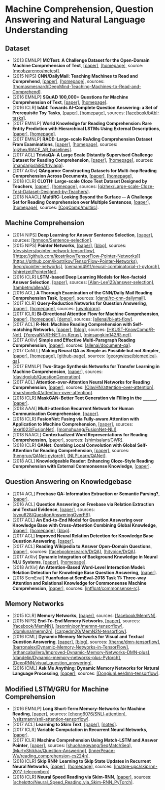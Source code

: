 # Machine Comprehension, Question Answering and Natural Language Understanding

## Dataset
- [2013 EMNLP] **MCTest: A Challenge Dataset for the Open-Domain Machine Comprehension of Text**, [[paper]](https://www.microsoft.com/en-us/research/wp-content/uploads/2016/11/MCTest_EMNLP2013.pdf), [[homepage]](https://mattr1.github.io/mctest/), source: [[mcobzarenco/mctest]](https://github.com/mcobzarenco/mctest).
- [2015 NIPS] **CNN/DailyMail: Teaching Machines to Read and Comprehend**, [[paper]](https://papers.nips.cc/paper/5945-teaching-machines-to-read-and-comprehend.pdf), [[homepage]](https://cs.nyu.edu/~kcho/DMQA/), sources: [[thomasmesnard/DeepMind-Teaching-Machines-to-Read-and-Comprehend]](https://github.com/thomasmesnard/DeepMind-Teaching-Machines-to-Read-and-Comprehend).
- [2016 EMNLP] **SQuAD 100,000+ Questions for Machine Comprehension of Text**, [[paper]](https://arxiv.org/pdf/1606.05250.pdf), [[homepage]](https://rajpurkar.github.io/SQuAD-explorer/).
- [2016 ICLR] **bAbI: Towards AI-Complete Question Answering: a Set of Prerequisite Toy Tasks**, [[paper]](https://arxiv.org/pdf/1502.05698.pdf), [[homepage]](https://research.fb.com/downloads/babi/), sources: [[facebook/bAbI-tasks]](https://github.com/facebook/bAbI-tasks).
- [2017 EMNLP] **World Knowledge for Reading Comprehension: Rare Entity Prediction with Hierarchical LSTMs Using External Descriptions**, [[paper]](http://aclweb.org/anthology/D17-1086), [[homepage]](http://dataset.cs.mcgill.ca/downloads/rare_entity_dataset.html).
- [2017 EMNLP] **RACE: Large-scale ReAding Comprehension Dataset From Examinations**, [[paper]](https://arxiv.org/pdf/1704.04683.pdf), [[homepage]](http://www.cs.cmu.edu/~glai1/data/race/), sources: [[qizhex/RACE_AR_baselines]](https://github.com/qizhex/RACE_AR_baselines).
- [2017 ACL] **TriviaQA: A Large Scale Distantly Supervised Challenge Dataset for Reading Comprehension**, [[paper]](https://arxiv.org/pdf/1705.03551.pdf), [[homepage]](http://nlp.cs.washington.edu/triviaqa/), sources: [[mandarjoshi90/triviaqa]](https://github.com/mandarjoshi90/triviaqa).
- [2017 ArXiv] **QAngaroo: Constructing Datasets for Multi-hop Reading Comprehension Across Documents**, [[paper]](https://arxiv.org/pdf/1710.06481.pdf), [[homepage]](http://qangaroo.cs.ucl.ac.uk), 
- [2018 ICLR] **CLOTH: Large-scale Cloze Test Dataset Designed by Teachers**, [[paper]](https://arxiv.org/pdf/1711.03225.pdf), [[homepage]](http://www.qizhexie.com), sources: [[qizhex/Large-scale-Cloze-Test-Dataset-Designed-by-Teachers]](https://github.com/qizhex/Large-scale-Cloze-Test-Dataset-Designed-by-Teachers).
- [2018 NAACL] **MultiRC: Looking Beyond the Surface -- A Challenge Set for Reading Comprehension over Multiple Sentences**, [[paper]](http://cogcomp.org/papers/2018-MultiRC-NAACL.pdf), [[homepage]](http://cogcomp.org/multirc/), sources: [[CogComp/multirc]](https://github.com/CogComp/multirc/).

## Machine Comprehension
- [2014 NIPS] **Deep Learning for Answer Sentence Selection**, [[paper]](https://arxiv.org/pdf/1412.1632.pdf), sources: [[brmson/Sentence-selection]](https://github.com/brmson/Sentence-selection).
- [2015 NIPS] **Pointer Networks**, [[paper]](https://arxiv.org/pdf/1506.03134.pdf), [[blog]](http://fastml.com/introduction-to-pointer-networks/), sources: [[devsisters/pointer-network-tensorflow]](https://github.com/devsisters/pointer-network-tensorflow), [[https://github.com/ikostrikov/TensorFlow-Pointer-Networks]](https://github.com/ikostrikov/TensorFlow-Pointer-Networks), [[keon/pointer-networks]](https://github.com/keon/pointer-networks), [[pemami4911/neural-combinatorial-rl-pytorch]](https://github.com/pemami4911/neural-combinatorial-rl-pytorch), [[shiretzet/PointerNet]](https://github.com/shiretzet/PointerNet).
- [2016 ICLR] **LSTM-based Deep Learning Models for Non-factoid Answer Selection**, [[paper]](https://arxiv.org/pdf/1511.04108.pdf), sources: [[Alan-Lee123/answer-selection]](https://github.com/Alan-Lee123/answer-selection), [[tambetm/allenAI]](https://github.com/tambetm/allenAI).
- [2016 ACL] **A Thorough Examination of the CNN/Daily Mail Reading Comprehension Task**, [[paper]](https://arxiv.org/pdf/1606.02858.pdf), sources: [[danqi/rc-cnn-dailymail]](https://github.com/danqi/rc-cnn-dailymail).
- [2017 ICLR] **Query-Reduction Networks for Question Answering**, [[paper]](https://arxiv.org/pdf/1606.04582.pdf), [[homepage]](http://uwnlp.github.io/qrn/), sources: [[uwnlp/qrn]](https://github.com/uwnlp/qrn).
- [2017 ICLR] **Bi-Directional Attention Flow for Machine Comprehension**, [[paper]](https://arxiv.org/pdf/1611.01603.pdf), [[homepage]](https://allenai.github.io/bi-att-flow/), [[demo]](http://allgood.cs.washington.edu:1995), sources: [[allenai/bi-att-flow]](https://github.com/allenai/bi-att-flow).
- [2017 ACL] **R-Net: Machine Reading Comprehension with Self-matching Networks**, [[paper]](https://www.microsoft.com/en-us/research/wp-content/uploads/2017/05/r-net.pdf), [[blog]](http://yerevann.github.io/2017/08/25/challenges-of-reproducing-r-net-neural-network-using-keras/), sources: [[HKUST-KnowComp/R-Net]](https://github.com/HKUST-KnowComp/R-Net), [[YerevaNN/R-NET-in-Keras]](https://github.com/YerevaNN/R-NET-in-Keras), [[minsangkim142/R-net]](https://github.com/minsangkim142/R-net).
- [2017 ArXiv] **Simple and Effective Multi-Paragraph Reading Comprehension**, [[paper]](https://arxiv.org/pdf/1710.10723.pdf), sources: [[allenai/document-qa]](https://github.com/allenai/document-qa).
- [2017 CoNLL] **Making Neural QA as Simple as Possible but not Simpler**, [[paper]](https://arxiv.org/pdf/1703.04816.pdf), [[homepage]](https://dirkweissenborn.github.io/publications.html), [[github-page]](https://github.com/georgwiese), sources: [[georgwiese/biomedical-qa]](https://github.com/georgwiese/biomedical-qa).
- [2017 EMNLP] **Two-Stage Synthesis Networks for Transfer Learning in Machine Comprehension**, [[paper]](https://arxiv.org/pdf/1706.09789.pdf), sources: [[davidgolub/QuestionGeneration]](https://github.com/davidgolub/QuestionGeneration).
- [2017 ACL] **Attention-over-Attention Neural Networks for Reading Comprehension**, [[paper]](https://arxiv.org/pdf/1607.04423.pdf), sources: [[OlavHN/attention-over-attention]](https://github.com/OlavHN/attention-over-attention), [[marshmelloX/attention-over-attention]](https://github.com/marshmelloX/attention-over-attention).
- [2018 ICLR] **MaskGAN: Better Text Generation via Filling in the `______`**, [[paper]](https://arxiv.org/pdf/1801.07736.pdf).
- [2018 AAAI] **Multi-attention Recurrent Network for Human Communication Comprehension**, [[paper]](https://arxiv.org/pdf/1802.00923.pdf).
- [2018 ICLR] **FusionNet: Fusing via Fully-aware Attention with Application to Machine Comprehension**, [[paper]](https://arxiv.org/pdf/1711.07341.pdf), sources: [[exe1023/FusionNet]](https://github.com/exe1023/FusionNet), [[momohuang/FusionNet-NLI]](https://github.com/momohuang/FusionNet-NLI).
- [2018 NAACL] **Contextualized Word Representations for Reading Comprehension**, [[paper]](https://arxiv.org/pdf/1712.03609.pdf), sources: [[shimisalant/CWR]](https://github.com/shimisalant/CWR).
- [2018 ICLR] **QANet: Combing Local Convolution with Global Self-Attention for Reading Comprehension**, [[paper]](https://arxiv.org/pdf/1804.09541.pdf), sources: [[hengruo/QANet-pytorch]](https://github.com/hengruo/QANet-pytorch), [[NLPLearn/QANet]](https://github.com/NLPLearn/QANet).
- [2018 ACL] **Knowledgeable Reader: Enhancing Cloze-Style Reading Comprehension with External Commonsense Knowledge**, [[paper]](https://arxiv.org/pdf/1805.07858.pdf).

## Question Answering on Knowledgebase
- [2014 ACL] **Freebase QA: Information Extraction or Semantic Parsing?**, [[paper]](http://aclweb.org/anthology/W14-2416).
- [2016 ACL] **Question Answering on Freebase via Relation Extraction and Textual Evidence**, [[paper]](http://www.aclweb.org/anthology/P16-1220), sources: [[syxu828/QuestionAnsweringOverFB]](https://github.com/syxu828/QuestionAnsweringOverFB).
- [2017 ACL] **An End-to-End Model for Question Answering over Knowledge Base with Cross-Attention Combining Global Knowledge**, [[paper]](https://arxiv.org/pdf/1606.00979.pdf), [[homepage]](http://www.nlpr.ia.ac.cn/cip/~liukang/index.html), [[blog]](http://blog.csdn.net/LAW_130625/article/details/78484866).
- [2017 ACL] **Improved Neural Relation Detection for Knowledge Base Question Answering**, [[paper]](https://arxiv.org/pdf/1704.06194.pdf).
- [2017 ACL] **Reading Wikipedia to Answer Open-Domain Questions**, [[paper]](https://arxiv.org/pdf/1704.00051.pdf), sources: [[facebookresearch/DrQA]](https://github.com/facebookresearch/DrQA), [[hitvoice/DrQA]](https://github.com/hitvoice/DrQA).
- [2017 ArXiv] **Dynamic Integration of Background Knowledge in Neural NLU Systems**, [[paper]](https://arxiv.org/pdf/1706.02596.pdf), [[homepage]](https://dirkweissenborn.github.io/publications.html).
- [2018 ArXiv] **An Attention-Based Word-Level Interaction Model: Relation Detection for Knowledge Base Question Answering**, [[paper]](https://arxiv.org/pdf/1801.09893.pdf).
- [2018 SemEval] **Yuanfudao at SemEval-2018 Task 11: Three-way Attention and Relational Knowledge for Commonsense Machine Comprehension**, [[paper]](https://arxiv.org/pdf/1803.00191.pdf), sources: [[intfloat/commonsense-rc]](https://github.com/intfloat/commonsense-rc).

## Memory Networks
- [2015 ICLR] **Memory Networks**, [[paper]](https://arxiv.org/pdf/1410.3916.pdf), sources: [[facebook/MemNN]](https://github.com/facebook/MemNN).
- [2015 NIPS] **End-To-End Memory Networks**, [[paper]](https://arxiv.org/pdf/1503.08895.pdf), sources: [[facebook/MemNN]](https://github.com/facebook/MemNN), [[seominjoon/memnn-tensorflow]](https://github.com/seominjoon/memnn-tensorflow), [[domluna/memn2n]](https://github.com/domluna/memn2n), [[carpedm20/MemN2N-tensorflow]](https://github.com/carpedm20/MemN2N-tensorflow).
- [2016 ICML] **Dynamic Memory Networks for Visual and Textual Question Answering**, [[paper]](https://arxiv.org/pdf/1603.01417.pdf), [[blog]](https://yerevann.github.io/2016/02/05/implementing-dynamic-memory-networks/), sources: [[therne/dmn-tensorflow]](https://github.com/therne/dmn-tensorflow), [[barronalex/Dynamic-Memory-Networks-in-TensorFlow]](https://github.com/barronalex/Dynamic-Memory-Networks-in-TensorFlow), [[ethancaballero/Improved-Dynamic-Memory-Networks-DMN-plus]](https://github.com/ethancaballero/Improved-Dynamic-Memory-Networks-DMN-plus), [[dandelin/Dynamic-memory-networks-plus-Pytorch]](https://github.com/dandelin/Dynamic-memory-networks-plus-Pytorch), [[DeepRNN/visual_question_answering]](https://github.com/DeepRNN/visual_question_answering).
- [2016 ICML] **Ask Me Anything: Dynamic Memory Networks for Natural Language Processing**, [[paper]](https://arxiv.org/pdf/1506.07285.pdf), sources: [[DongjunLee/dmn-tensorflow]](https://github.com/DongjunLee/dmn-tensorflow).

## Modified LSTM/GRU for Machine Comprehension
- [2016 EMNLP] **Long Short-Term Memory-Networks for Machine Reading**, [[paper]](https://arxiv.org/pdf/1601.06733.pdf), sources: [[cheng6076/SNLI-attention]](https://github.com/cheng6076/SNLI-attention), [[vsitzmann/snli-attention-tensorflow]](https://github.com/vsitzmann/snli-attention-tensorflow).
- [2017 ACL] **Learning to Skim Text**, [[paper]](http://aclweb.org/anthology/P17-1172), [[notes]](https://zhuanlan.zhihu.com/p/30555359).
- [2017 ICLR] **Variable Computation in Recurrent Neural Networks**, [[paper]](https://arxiv.org/pdf/1611.06188.pdf).
- [2017 ICLR] **Machine Comprehension Using Match-LSTM and Answer Pointer**, [[paper]](https://arxiv.org/pdf/1608.07905.pdf), sources: [[shuohangwang/SeqMatchSeq]](https://github.com/shuohangwang/SeqMatchSeq), [[MurtyShikhar/Question-Answering]](https://github.com/MurtyShikhar/Question-Answering), [[InnerPeace-Wu/reading_comprehension-cs224n]](https://github.com/InnerPeace-Wu/reading_comprehension-cs224n).
- [2018 ICLR] **Skip RNN: Learning to Skip State Updates in Recurrent Neural Networks**, [[paper]](https://arxiv.org/pdf/1708.06834.pdf), [[homepage]](https://imatge-upc.github.io/skiprnn-2017-telecombcn/), sources: [[imatge-upc/skiprnn-2017-telecombcn]](https://github.com/imatge-upc/skiprnn-2017-telecombcn).
- [2018 ICLR] **Neural Speed Reading via Skim-RNN**, [[paper]](https://arxiv.org/pdf/1711.02085.pdf), sources: [[schelotto/Neural_Speed_Reading_via_Skim-RNN_PyTorch]](https://github.com/schelotto/Neural_Speed_Reading_via_Skim-RNN_PyTorch).
